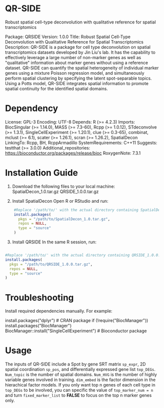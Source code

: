# QR-SIDE
Robust spatial cell-type deconvolution with qualitative reference for spatial transcriptomics

Package: QRSIDE
Version: 1.0.0
Title: Robust Spatial Cell-Type Deconvolution with Qualitative Reference for Spatial Transcriptomics
Description: QR-SIDE is a package for cell type deconvolution on spatial transcriptomics datasets developed by Jin Liu's lab. It has the capability to effectively leverage a large number of non-marker genes as well as "qualitative" information about marker genes without using a reference dataset. QR-SIDE can quantify the spatial heterogeneity of individual marker genes using a mixture Poisson regression model, and simultaneously perform spatial clustering by specifying the latent spot-separable topics. Using a Potts model, QR-SIDE integrates spatial information to promote spatial continuity for the identified spatial domains.

# Dependency

License: GPL-3
Encoding: UTF-8
Depends: 
  R (>= 4.2.3)
Imports:
  BiocSingular (>= 1.14.0),
  MASS (>= 7.3-60),
  Rcpp (>= 1.0.12),
  STdeconvolve (>= 1.3.1),
  SingleCellExperiment (>= 1.20.1),
  clue (>= 0.3-65),
  combinat,
  mclust (>= 6.1),
  scater (>= 1.26.1),
  scran (>= 1.26.2),
  SpatialDecon
LinkingTo: 
  Rcpp,
  BH,
  RcppArmadillo
SystemRequirements: C++11
Suggests: 
  testthat (>= 3.0.0)
Additional_repositories: 
  https://bioconductor.org/packages/release/bioc
RoxygenNote: 7.3.1

# Installation Guide
1. Download the following files to your local machine:
    SpatialDecon_1.0.tar.gz
    QRSIDE_1.0.0.tar.gz
   
2. Install SpatialDecon
    Open ​​R​​ or ​​RStudio​​ and run:
```r
    #Replace '/path/to/' with the actual directory containing SpatialDecon_1.0.tar.gz
    install.packages(
      pkgs = "/path/to/SpatialDecon_1.0.tar.gz",
      repos = NULL,
      type = "source"
    )
```
3. Install QRSIDE
In the same R session, run:
```r

#Replace '/path/to/' with the actual directory containing QRSIDE_1.0.0.tar.gz
install.packages(
  pkgs = "/path/to/QRSIDE_1.0.0.tar.gz",
  repos = NULL,
  type = "source"
)
```

# Troubleshooting
Install required dependencies manually. For example:

  install.packages("dplyr")  # CRAN package
  if (!require("BiocManager")) install.packages("BiocManager")
  BiocManager::install("SingleCellExperiment")  # Bioconductor package


# Usage
The inputs of QR-SIDE include a Spot by gene SRT matrix `sp_expr`, 2D spatial coordination `sp_pos`, and differentially expressed gene list `top_DEGs`. `Num_topic` is the number of spatial domains. `Num_HVG` is the number of highly variable genes involved in training. `dim_embed` is the factor dimension in the hierachical factor models. If you only want top n genes of each cell type in `top_DEGs` to be involved, you can specific the value of `top_marker_num = n` and turn `fixed_marker_list` to **FALSE** to focus on the top n marker genes only.


